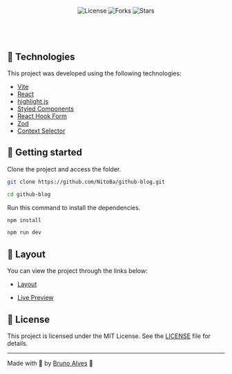 <p align="center">
  <img  src="https://img.shields.io/static/v1?label=license&message=MIT&color=E7EDF4&labelColor=3294F8" alt="License">
  
  <img src="https://img.shields.io/github/forks/NitoBa/profile-website?label=forks&message=MIT&color=E7EDF4&labelColor=3294F8" alt="Forks">

  <img src="https://img.shields.io/github/stars/NitoBa/profile-website?label=stars&message=MIT&color=E7EDF4&labelColor=3294F8" alt="Stars">
</p>

<h1 align="center">
</h1>

<br>

## 🧪 Technologies

This project was developed using the following technologies:

- [Vite](https://vitejs.dev/)
- [React](https://pt-br.reactjs.org/)
- [highlight.js](https://highlightjs.org/)
- [Styled Components](https://styled-components.com/)
- [React Hook Form](https://react-hook-form.com/)   
- [Zod](https://github.com/colinhacks/zod)
- [Context Selector](https://www.npmjs.com/package/use-context-selector)

## 🚀 Getting started

Clone the project and access the folder.

```bash
git clone https://github.com/NitoBa/github-blog.git

cd github-blog
```

Run this command to install the dependencies.

```bash
npm install

npm run dev
```

## 🔖 Layout

You can view the project through the links below:

- [Layout](https://www.figma.com/file/WV96YsYkIMH419Pe1GQPxG/GitHub-Blog-(Community)?node-id=2%3A1550)

- [Live Preview](https://nitodev.vercel.app/)

## 📝 License

This project is licensed under the MIT License. See the [LICENSE](LICENSE) file for details.

---

Made with 💜 by [Bruno Alves](https://profile-website-murex.vercel.app/) 👋